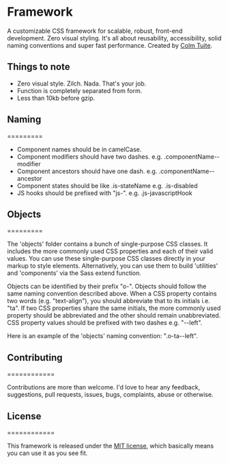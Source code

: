 # Framework
A customizable CSS framework for scalable, robust, front-end development. Zero visual styling. It's all about reusability, accessibility, solid naming conventions and super fast performance. Created by <a href="http://www.twitter.com/colmtuite" target="_blank">Colm Tuite</a>.

## Things to note
- Zero visual style. Zilch. Nada. That's your job.
- Function is completely separated from form.
- Less than 10kb before gzip.

## Naming
=========

- Component names should be in camelCase.
- Component modifiers should have two dashes. e.g. .componentName--modifier
- Component ancestors should have one dash. e.g. .componentName--ancestor
- Component states should be like .is-stateName e.g. .is-disabled
- JS hooks should be prefixed with "js-". e.g. .js-javascriptHook

## Objects
=========

The 'objects' folder contains a bunch of single-purpose CSS classes. It includes the more commonly used CSS properties and each of their valid values. You can use these single-purpose CSS classes directly in your markup to style elements. Alternatively, you can use them to build 'utilities' and 'components' via the Sass extend function.

Objects can be identified by their prefix "o-". Objects should follow the same naming convention described above. When a CSS property contains two words (e.g. "text-align"), you should abbreviate that to its initials i.e. "ta". If two CSS properties share the same initials, the more commonly used property should be abbreviated and the other should remain unabbreviated. CSS property values should be prefixed with two dashes e.g. "--left".

Here is an example of the 'objects' naming convention: ".o-ta--left".

## Contributing
============

Contributions are more than welcome. I'd love to hear any feedback, suggestions, pull requests, issues, bugs, complaints, abuse or otherwise.

## License
============

This framework is released under the <a href="https://github.com/colmtuite/framework/blob/master/LICENSE">MIT license</a>, which basically means you can use it as you see fit.